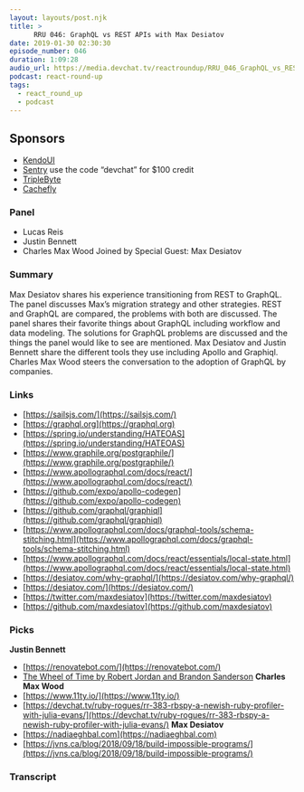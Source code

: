 ```yaml
---
layout: layouts/post.njk
title: >
      RRU 046: GraphQL vs REST APIs with Max Desiatov
date: 2019-01-30 02:30:30
episode_number: 046
duration: 1:09:28
audio_url: https://media.devchat.tv/reactroundup/RRU_046_GraphQL_vs_REST_APIs_with_Max_Desiatov.mp3
podcast: react-round-up
tags: 
  - react_round_up
  - podcast
---
```


## **Sponsors**

- [KendoUI](https://www.telerik.com/kendo-ui?utm_medium=social-paid&utm_source=devchattv&utm_campaign=kendo-ui-awareness-jsjabber)
- [Sentry](http://sentry.io/) use the code “devchat” for $100 credit
- [TripleByte](https://triplebyte.com/react)
- [Cachefly](https://www.cachefly.com/)

### **Panel**

- Lucas Reis
- Justin Bennett
- Charles Max Wood
Joined by Special Guest: Max Desiatov
### **Summary**
Max Desiatov shares his experience transitioning from REST to GraphQL. The panel discusses Max’s migration strategy and other strategies. REST and GraphQL are compared, the problems with both are discussed. The panel shares their favorite things about GraphQL including workflow and data modeling. The solutions for GraphQL problems are discussed and the things the panel would like to see are mentioned. Max Desiatov and Justin Bennett share the different tools they use including Apollo and Graphiql. Charles Max Wood steers the conversation to the adoption of GraphQL by companies. 
### **Links**

- [https://sailsjs.com/](https://sailsjs.com/)
- [https://graphql.org](https://graphql.org)
- [https://spring.io/understanding/HATEOAS](https://spring.io/understanding/HATEOAS)
- [https://www.graphile.org/postgraphile/](https://www.graphile.org/postgraphile/)
- [https://www.apollographql.com/docs/react/](https://www.apollographql.com/docs/react/)
- [https://github.com/expo/apollo-codegen](https://github.com/expo/apollo-codegen)
- [https://github.com/graphql/graphiql](https://github.com/graphql/graphiql)
- [https://www.apollographql.com/docs/graphql-tools/schema-stitching.html](https://www.apollographql.com/docs/graphql-tools/schema-stitching.html)
- [https://www.apollographql.com/docs/react/essentials/local-state.html](https://www.apollographql.com/docs/react/essentials/local-state.html)
- [https://desiatov.com/why-graphql/](https://desiatov.com/why-graphql/)
- [https://desiatov.com/](https://desiatov.com/)
- [https://twitter.com/maxdesiatov](https://twitter.com/maxdesiatov)
- [https://github.com/maxdesiatov](https://github.com/maxdesiatov)

### **Picks**
 **Justin Bennett**
- [https://renovatebot.com/](https://renovatebot.com/)
- [The Wheel of Time by Robert Jordan and Brandon Sanderson](https://www.amazon.com/Complete-Wheel-Time-Robert-Jordan-ebook/dp/B00M64A8UA/ref=sr_1_4?ie=UTF8&qid=1548462018&sr=8-1&linkCode=ll1&tag=devchattv-20&linkId=f06bfe7482dca8bb751ed6d7cc86e2ab&language=en_US)
**Charles Max Wood**
- [https://www.11ty.io/](https://www.11ty.io/)
- [https://devchat.tv/ruby-rogues/rr-383-rbspy-a-newish-ruby-profiler-with-julia-evans/](https://devchat.tv/ruby-rogues/rr-383-rbspy-a-newish-ruby-profiler-with-julia-evans/)
**Max Desiatov**
- [https://nadiaeghbal.com](https://nadiaeghbal.com)
- [https://jvns.ca/blog/2018/09/18/build-impossible-programs/](https://jvns.ca/blog/2018/09/18/build-impossible-programs/)


### Transcript


